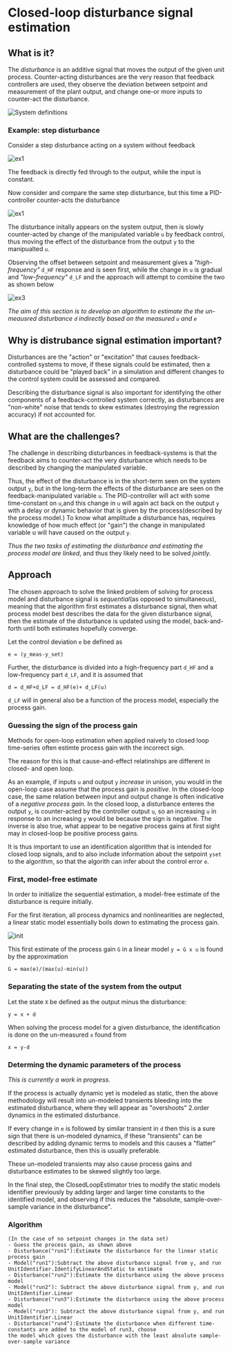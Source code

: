 # Closed-loop disturbance signal estimation

## What is it?

The *disturbance* is an additive signal that moves the output of the given unit process.
Counter-acting disturbances are the very reason that feedback controllers are used, they 
observe the deviation between setpoint and measurement of the plant output, and change 
one-or more inputs to counter-act the disturbance. 

 ![System definitions](/images/sysid_disturbance_system.png)

### Example: step disturbance

Consider a step disturbance acting on a system without feedback

 ![ex1](/images/sysid_disturbance_ex1.png)

The feedback is directly fed through to the output, while the input is constant. 

Now consider and compare the same step disturbance, but this time a PID-controller counter-acts the disturbance

 ![ex1](/images/sysid_disturbance_ex2.png)

The disturbance initally appears on the system output, then is slowly counter-acted by change of the manipulated 
variable ``u`` by feedback control, thus moving the effect of the disturbance from the output ``y`` to the 
manipualted ``u``.

Observing the offset between setpoint and measurement gives a *"high-frequency"* ``d_HF`` response and is seen 
first, while the change in ``u`` is gradual and *"low-frequency"* ``d_LF`` and the approach
will attempt to combine the two as shown below

![ex3](/images/sysid_disturbance_ex3.png)

*The aim of this section is to develop an algorithm to estimate the the un-meausred disturbance ``d``
indirectly based on the measured ``u`` and ``e``*

## Why is distrubance signal estimation important?

Disturbances are the "action" or "excitation" that causes feedback-controlled systems to 
move, if these signals could be estimated, then a disturbance could be "played back" in 
a simulation and different changes to the control system could be assessed and compared.

Describing the disturbance signal is also important for identifying the other components 
of a feedback-controlled system correctly, as disturbances are "non-white" noise that tends
to skew estimates (destroying the regression accuracy) if not accounted for.

## What are the challenges?

The challenge in describing disturbances in feedback-systems is that the feedback aims
 to counter-act the very disturbance which needs to be described by changing the manipulated
 variable.
 
 Thus, the effect of the disturbance is in the short-term seen on the system output ``y``,
 but in the long-term the effects of the disturbance are seen on the feedback-manipulated variable
 ``u``. The PID-controller will act with some time-constant on ``u``,and this change in ``u``
 will again act back on the output ``y`` with a delay or dynamic behavior that is 
 given by the process(described by the process model.) To know what amplitude a disturbance has,
 requires knowledge of how much effect (or "gain") the change in manipulated variable u will 
 have caused on the output ``y``.
 
*Thus the two tasks of estimating the disturbance and estimating the process model are linked*,
and thus they likely need to be solved *jointly*.
 
## Approach 

The chosen approach to solve the linked problem of solving for 
process model and disturbance signal is *sequential*(as opposed to simultaneous),
 meaning that the algorithm first estimates a disturbance signal, then 
what process model best describes the data for the given disturbance signal, then the estimate
of the disturbance is updated using the model, back-and-forth until both estimates hopefully converge.

Let the control deviation ``e`` be defined as
```
e = (y_meas-y_set)
```

Further, the disturbance is divided into a high-frequency part ``d_HF``
and a low-frequency part ``d_LF``,
and it is assumed that 
```
d = d_HF+d_LF = d_HF(e)+ d_LF(u)
```
``d_LF`` will in general also be a function of the process model, especially the process gain.

### Guessing the sign of the process gain

Methods for open-loop estimation when applied naively to closed loop
time-series often estimte process gain with the incorrect sign. 

The reason for this is that cause-and-effect relatinships are different 
in closed- and open loop. 

As an example, if inputs ``u`` and output ``y`` *increase* in unison,
you would in the open-loop case assume that the process gain is *positive*.
In the closed-loop case, the same relation between input and output change
is often indicative of a *negative process gain*. 
In the closed loop, a disturbance enteres the output ``y``, is counter-acted
by the controller output ``u``, so an increasing ``u`` in response to 
an increasing ``y`` would be because the sign is negative. The inverse
is also true, what appear to be negative process gains at first sight may in
closed-loop be positive process gains.

It is thus important to use an identification algorithm that is intended
for closed loop signals, and to also include information about the setpoint ``yset``
to the algorithm, so that the algorith can infer about the control error ``e``.



### First, model-free estimate

In order to initialize the sequential estimation, a model-free estimate of the disturbance
is require initially. 

For the first iteration, all process dynamics and nonlinearities are neglected, 
a linear static model essentially boils down to estimating the process gain. 

 ![init](./images/sysid_disturbance_init.png)

This first estimate of the process gain ``G`` in a linear model ``y = G x u``
is found by the approximation 
```
G = max(e)/(max(u)-min(u)) 
```

### Separating the state of the system from the output

Let the state ``X`` be defined as the output minus the disturbance:
```
y = x + d
```
When solving the process model for a given disturbance, the identification is 
done on the un-measured ``x`` found from 
```
x = y-d
```

### Determing the dynamic parameters of the process 

*This is currently a work in progress.*

If the process is actually dynamic yet is modeled as static, then the above methodology will 
result into un-modeled transients bleeding into the estimated disturbance, where they will appear as 
"overshoots" 2.order dynamics in the estimated disturbance.

If every change in ``e`` is followed by similar transient in ``d`` then this is a sure sign that there is un-modeled dynamics,
if these "transients" can be described by adding dynamic terms to models and this causes a "flatter" estimated disturbance,
then this is usually preferable. 

These un-modeled transients may also cause process gains and disturbance estimates to be skewed slightly too large.

In the final step, the ClosedLoopEstimator tries to modify the static models identifier previously by adding larger and larger
time constants to the identified model, and observing if this reduces the *absolute, sample-over-sample variance in the disturbance".


### Algorithm
```
(In the case of no setpoint changes in the data set)
- Guess the process gain, as shown above
- Disturbance("run1"):Estimate the disturbance for the linear static process gain
- Model("run1"):Subtract the above disturbance signal from y, and run UnitIdentifier.IdentifyLinearAndStatic to estimate
- Disturbance("run2"):Estimate the disturbance using the above process model 
- Model("run2"): Subtract the above disturbance signal from y, and run UnitIdentifier.Linear
- Disturbance("run3"):Estimate the disturbance using the above process model 
- Model("run3"): Subtract the above disturbance signal from y, and run UnitIdentifier.Linear
- Disturbance("run4"):Estimate the disturbance when different time-constants are added to the model of run3, choose
the model which gives the disturbance with the least absolute sample-over-sample variance
```








